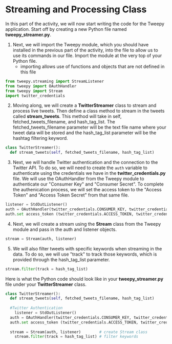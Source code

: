 <!--title={Streaming and Processing Class}-->

<!--badges={Web Development:}-->

# Streaming and Processing Class

In this part of the activity, we will now start writing the code for the Tweepy application. Start off by creating a new Python file named **tweepy_streamer.py**. 

1. Next, we will import the Tweepy module, which you should have installed in the previous part of the activity, into the file to allow us to use its commands in our file. Import the module at the very top of your Python file.
   - importing allows use of functions and objects that are not defined in this file

```python
from tweepy.streaming import StreamListener
from tweepy import OAuthHandler
from tweepy import Stream
import twitter_credentials
```



2. Moving along, we will create a **TwitterStreamer** class to stream and process live tweets. Then define a class method to stream in the tweets called **stream_tweets**. This method will take in self, fetched_tweets_filename, and hash_tag_list. The fetched_tweets_filename parameter will be the text file name where your tweet data will be stored and the hash_tag_list parameter will be the hashtag filtering keyword.

```python
class TwitterStreamer():
  def stream_tweets(self, fetched_tweets_filename, hash_tag_list)
```



3. Next, we will handle Twitter authentication and the connection to the Twitter API. To do so, we will need to create the `auth` variable to authenticate using the credentials we have in the **twitter_credentials.py** file. We will use the OAuthHandler from the Tweepy module to authenticate our "Consumer Key" and "Consumer Secret". To complete the authenication process, we will set the access token to the "Access Token" and "Access Token Secret" from that same file. 

```python
listener = StdOutListener()
auth = OAuthHandler(twitter_credentials.CONSUMER_KEY, twitter_credentials.CONSUMER_SECRET)
auth.set access_token (twitter_credentials.ACCESS_TOKEN, twitter_credentials.ACCESS_TOKEN_SECRET)
```


4. Next, we will create a stream using the **Stream** class from the Tweepy module and pass in the auth and listener objects. 

```python
stream = Stream(auth, listener)
```



5. We will also filter tweets with specific keywords when streaming in the data. To do so, we will use "track" to track those keywords, which is provided through the hash_tag_list parameter. 

```python
stream.filter(track = hash_tag_list)
```



Here is what the Python code should look like in your **tweepy_streamer.py** file under your **TwitterStreamer** class.

```python
class TwitterStreamer():
  def stream_tweets(self, fetched_tweets_filename, hash_tag_list)
  
  #Twitter Authentication
	listener = StdOutListener()
  auth = OAuthHandler(twitter_credentials.CONSUMER_KEY, twitter_credentials.CONSUMER_SECRET)
  auth.set access_token (twitter_credentials.ACCESS_TOKEN, twitter_credentials.ACCESS_TOKEN_SECRET)
  
  stream = Stream(auth, listener) 		 # create Stream class
 	stream.filter(track = hash_tag_list) # filter keywords
```
